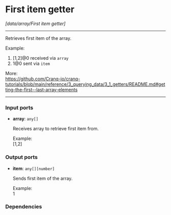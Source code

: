 # First item getter

_[data/array/First item getter]_

---

Retrieves first item of the array.  
  
Example:  
1. [1,2]@0 received via `array`  
2. 1@0 sent via `item`  
  
More:  
https://github.com/Cranq-io/cranq-tutorials/blob/main/reference/3_querying_data/3_1_getters/README.md#getting-the-first--last-array-elements  

---

### Input ports

* __array__: ` any[] `


    Receives array to retrieve first item from.  
      
    Example:  
    [1,2]  

### Output ports

* __item__: ` any[][number] `


    Sends first item of the array.  
      
    Example:  
    1  

### Dependencies




